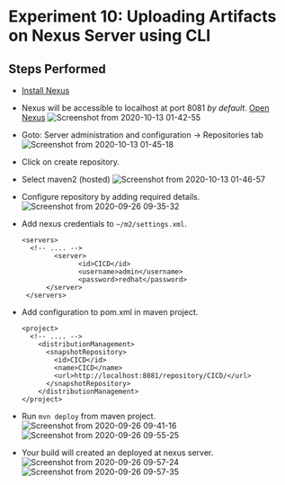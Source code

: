# Experiment 10: Uploading Artifacts on Nexus Server using CLI

## Steps Performed

- [Install Nexus](https://help.sonatype.com/repomanager3/installation/run-as-a-service)

- Nexus will be accessible to localhost at port 8081 *by default*. [Open Nexus](http://localhost:8081/)
  ![Screenshot from 2020-10-13 01-42-55](https://user-images.githubusercontent.com/46739435/95786553-725ab480-0cf5-11eb-8bf7-76e5f941a7f8.png)

- Goto: Server administration and configuration -> Repositories tab
  ![Screenshot from 2020-10-13 01-45-18](https://user-images.githubusercontent.com/46739435/95786717-c49bd580-0cf5-11eb-8e57-1775a1b18fb0.png)

- Click on create repository.

- Select maven2 (hosted)
  ![Screenshot from 2020-10-13 01-46-57](https://user-images.githubusercontent.com/46739435/95786850-0167cc80-0cf6-11eb-9543-fdae1049b628.png)

- Configure repository by adding required details.
  ![Screenshot from 2020-09-26 09-35-32](https://user-images.githubusercontent.com/46739435/95786985-3d029680-0cf6-11eb-978b-40a0124f0910.png)
  
- Add nexus credentials to ```~/m2/settings.xml```.
  ```
  <servers>
    <!-- .... -->
          <server>
                <id>CICD</id>
                <username>admin</username>
                <password>redhat</password>
        </server>
   </servers>

  ```
  
- Add configuration to pom.xml in maven project.
  ```
  <project>
    <!-- .... -->
      <distributionManagement>
        <snapshotRepository>
          <id>CICD</id>
          <name>CICD</name>
          <url>http://localhost:8081/repository/CICD/</url>
        </snapshotRepository>
      </distributionManagement>
  </project>
  ```
  
- Run ``` mvn deploy ``` from maven project.
  ![Screenshot from 2020-09-26 09-41-16](https://user-images.githubusercontent.com/46739435/95787554-6112a780-0cf7-11eb-932e-4dbf8cc783ab.png)
  ![Screenshot from 2020-09-26 09-55-25](https://user-images.githubusercontent.com/46739435/95787560-653ec500-0cf7-11eb-9f8c-38722e619cca.png)

- Your build will created an deployed at nexus server.
  ![Screenshot from 2020-09-26 09-57-24](https://user-images.githubusercontent.com/46739435/95787630-8b646500-0cf7-11eb-9341-37c59b77d2d6.png)
  ![Screenshot from 2020-09-26 09-57-35](https://user-images.githubusercontent.com/46739435/95787632-8dc6bf00-0cf7-11eb-8e8a-f88c11959dea.png)

